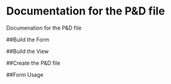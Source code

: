 # Documentation for the P&D file
Documenation for the P&amp;D file

##Build the Form

##Build the View

##Create the P&D file

##Form Usage
